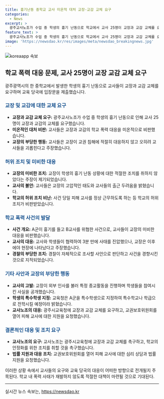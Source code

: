 ```yaml
---
title: 흉기난동 중학교 교사 미온적 대처 교장·교감 교체 요구
categories:
  - News
excerpt: >
  광주교사노조가 수업 중 학생의 흉기 난동으로 학교에서 교사 25명이 교장과 교감 교체를 요구했다. 이에 대해 교사들은 교장의 미비한 대응과 고압적 태도를 비판하며 교육청에 입장문을 제출했다. 이에 대한 교육청의 대응과 A군의 특수학생 지정 등에 대한 이야기도 함께 전해졌다. 교사들의 청원과 동선에 따른 학교 내 사태에 대한 관심이 뜨거워지고 있다.
feature_text: >
  광주교사노조가 수업 중 학생의 흉기 난동으로 학교에서 교사 25명이 교장과 교감 교체를 요구했다. 이에 대해 교사들은 교장의 미비한 대응과 고압적 태도를 비판하며 교육청에 입장문을 제출했다. 이에 대한 교육청의 대응과 A군의 특수학생 지정 등에 대한 이야기도 함께 전해졌다. 교사들의 청원과 동선에 따른 학교 내 사태에 대한 관심이 뜨거워지고 있다.
image: 'https://newsdao.kr/res/images/meta/newsdao_breakingnews.jpg'
---
```


<p><img src="https://newsdao.kr/res/images/meta/newsdao_breakingnews.jpg" alt="koreaapp 속보" /></p>

<h2 data-ke-size="size26">학교 폭력 대응 문제, 교사 25명이 교장 교감 교체 요구</h2>

<p data-ke-size="size16">광주광역시의 한 중학교에서 발생한 학생의 흉기 난동으로 교사들이 교장과 교감 교체를 요구하며 교육 당국에 입장문을 제출했습니다.</p>

<h3><b><span style="color: #1a5490;">교장 및 교감에 대한 교체 요구</span></b></h3>

<ul>
  <li><b>교장과 교감 교체 요구:</b> 광주교사노조가 수업 중 학생의 흉기 난동으로 인해 교사 25명이 교장과 교감의 교체를 요구했습니다.</li>
  <li><b>미온적인 대처 비판:</b> 교사들은 교장과 교감의 학교 폭력 대응을 미온적으로 비판했습니다.</li>
  <li><b>교장의 부당한 행동:</b> 교사들은 교장이 교권 침해에 적절히 대응하지 않고 오히려 교사들을 괴롭힌다고 주장했습니다.</li>
</ul>

<h3><b><span style="color: #1a5490;">허위 조치 및 미비한 대응</span></b></h3>

<ul>
  <li><b>교장의 미비한 조치:</b> 교장이 학생의 흉기 난동 상황에 대한 적절한 조치를 취하지 않았다는 주장이 제기되었습니다.</li>
  <li><b>교사의 불안:</b> 교사들은 교장의 고압적인 태도와 교사들의 출근 두려움을 밝혔습니다.</li>
  <li><b>학교의 허위 조치 비난:</b> 사건 당일 피해 교사를 정상 근무하도록 하는 등 학교의 허위 조치가 비판받았습니다.</li>
</ul>

<h3><b><span style="color: #1a5490;">학교 폭력 사건의 발달</span></b></h3>

<ul>
  <li><b>사건 개요:</b> A군이 흉기를 들고 B교사를 위협한 사건으로, 교사들이 교장의 미비한 대응을 비판했습니다.</li>
  <li><b>교사의 대응:</b> 교사와 학생들이 협력하여 3분 만에 사태를 진압했으나, 교장은 이후에야 현장에 나타났다고 주장했습니다.</li>
  <li><b>경찰의 부당한 조치:</b> 경찰이 자체적으로 조사할 사안으로 판단하고 사건을 경향시킨 것으로 지적되었습니다.</li>
</ul>

<h3><b><span style="color: #1a5490;">기타 사안과 교장의 부당한 행동</span></b></h3>

<ul>
  <li><b>교사의 고발:</b> 교장이 외부 인사를 불러 특정 종교활동을 진행하며 학생들을 참여시킨 사실을 공개했습니다.</li>
  <li><b>학생의 특수학생 지정:</b> 교육청은 A군을 특수학생으로 지정하여 특수학교나 학급으로 전학시킬 예정이라 밝혔습니다.</li>
  <li><b>교사노조의 대응:</b> 광주시교육청에 교장과 교감 교체를 요구하고, 교권보호위원회를 열어 피해 교사에 대한 지원을 요청했습니다.</li>
</ul>

<h3><b><span style="color: #1a5490;">결론적인 대응 및 조치 요구</span></b></h3>

<ul>
  <li><b>교사노조의 요구:</b> 교사노조는 광주시교육청에 교장과 교감 교체를 촉구하고, 학교의 안정화를 위한 조치를 취할 것을 촉구했습니다.</li>
  <li><b>법률 지원과 대응 조치:</b> 교권보호위원회를 열어 피해 교사에 대한 심리 상담과 법률 지원을 요청했습니다.</li>
</ul>

<p data-ke-size="size16">이러한 상황 속에서 교사들의 요구와 교육 당국의 대응이 어떠한 방향으로 전개될지 주목된다. 학교 내 폭력 사태가 재발하지 않도록 적절한 대책이 마련될 것으로 기대된다.</p>

<hr>
실시간 뉴스 속보는, <a href="https://newsdao.kr" rel="dofollow">https://newsdao.kr</a>


